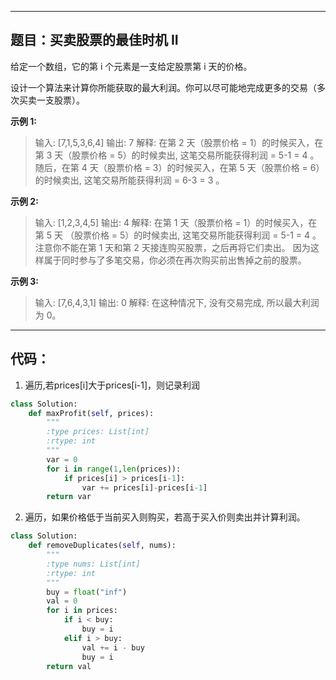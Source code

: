 
---
## 题目：买卖股票的最佳时机 II
给定一个数组，它的第 i 个元素是一支给定股票第 i 天的价格。

设计一个算法来计算你所能获取的最大利润。你可以尽可能地完成更多的交易（多次买卖一支股票）。



**示例 1:**
>输入: [7,1,5,3,6,4]
>输出: 7
>解释: 在第 2 天（股票价格 = 1）的时候买入，在第 3 天（股票价格 = 5）的时候卖出, 这笔交易所能获得利润 = 5-1 = 4 。
     随后，在第 4 天（股票价格 = 3）的时候买入，在第 5 天（股票价格 = 6）的时候卖出, 这笔交易所能获得利润 = 6-3 = 3 。


**示例 2:**
>输入: [1,2,3,4,5]
>输出: 4
>解释: 在第 1 天（股票价格 = 1）的时候买入，在第 5 天 （股票价格 = 5）的时候卖出, 这笔交易所能获得利润 = 5-1 = 4 。
     注意你不能在第 1 天和第 2 天接连购买股票，之后再将它们卖出。
     因为这样属于同时参与了多笔交易，你必须在再次购买前出售掉之前的股票。

**示例 3:**
>输入: [7,6,4,3,1]
>输出: 0
>解释: 在这种情况下, 没有交易完成, 所以最大利润为 0。

---
## 代码：

1. 遍历,若prices[i]大于prices[i-1]，则记录利润
```python
class Solution:
    def maxProfit(self, prices):
        """
        :type prices: List[int]
        :rtype: int
        """
        var = 0
        for i in range(1,len(prices)):
            if prices[i] > prices[i-1]:
                var += prices[i]-prices[i-1]
        return var
```

2. 遍历，如果价格低于当前买入则购买，若高于买入价则卖出并计算利润。

```python
class Solution:
    def removeDuplicates(self, nums):
        """
        :type nums: List[int]
        :rtype: int
        """
        buy = float("inf")
        val = 0
        for i in prices:
            if i < buy:
                buy = i
            elif i > buy:
                val += i - buy
                buy = i
        return val
```


